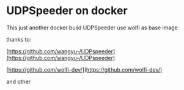 # UDPSpeeder on docker

This just another docker build UDPSpeeder use wolfi as base image

thanks to:

[https://github.com/wangyu-/UDPspeeder](https://github.com/wangyu-/UDPspeeder)

[https://github.com/wolfi-dev/](https://github.com/wolfi-dev/)

and other
